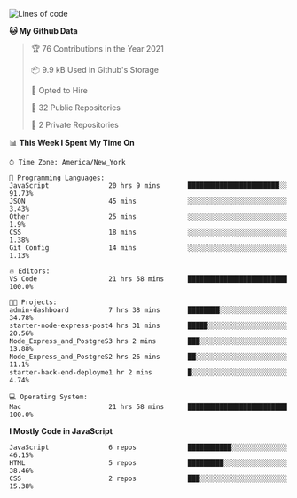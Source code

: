 <!--START_SECTION:waka-->
![Lines of code](https://img.shields.io/badge/From%20Hello%20World%20I%27ve%20Written-101952%20lines%20of%20code-blue)

**🐱 My Github Data** 

> 🏆 76 Contributions in the Year 2021
 > 
> 📦 9.9 kB Used in Github's Storage 
 > 
> 💼 Opted to Hire
 > 
> 📜 32 Public Repositories 
 > 
> 🔑 2 Private Repositories  
 > 
📊 **This Week I Spent My Time On** 

```text
⌚︎ Time Zone: America/New_York

💬 Programming Languages: 
JavaScript               20 hrs 9 mins       ███████████████████████░░   91.73% 
JSON                     45 mins             ░░░░░░░░░░░░░░░░░░░░░░░░░   3.43% 
Other                    25 mins             ░░░░░░░░░░░░░░░░░░░░░░░░░   1.9% 
CSS                      18 mins             ░░░░░░░░░░░░░░░░░░░░░░░░░   1.38% 
Git Config               14 mins             ░░░░░░░░░░░░░░░░░░░░░░░░░   1.13%

🔥 Editors: 
VS Code                  21 hrs 58 mins      █████████████████████████   100.0%

🐱‍💻 Projects: 
admin-dashboard          7 hrs 38 mins       ████████░░░░░░░░░░░░░░░░░   34.78% 
starter-node-express-post4 hrs 31 mins       █████░░░░░░░░░░░░░░░░░░░░   20.56% 
Node_Express_and_PostgreS3 hrs 2 mins        ███░░░░░░░░░░░░░░░░░░░░░░   13.88% 
Node_Express_and_PostgreS2 hrs 26 mins       ██░░░░░░░░░░░░░░░░░░░░░░░   11.1% 
starter-back-end-deployme1 hr 2 mins         █░░░░░░░░░░░░░░░░░░░░░░░░   4.74%

💻 Operating System: 
Mac                      21 hrs 58 mins      █████████████████████████   100.0%

```

**I Mostly Code in JavaScript** 

```text
JavaScript               6 repos             ███████████░░░░░░░░░░░░░░   46.15% 
HTML                     5 repos             █████████░░░░░░░░░░░░░░░░   38.46% 
CSS                      2 repos             ███░░░░░░░░░░░░░░░░░░░░░░   15.38%

```



<!--END_SECTION:waka-->

